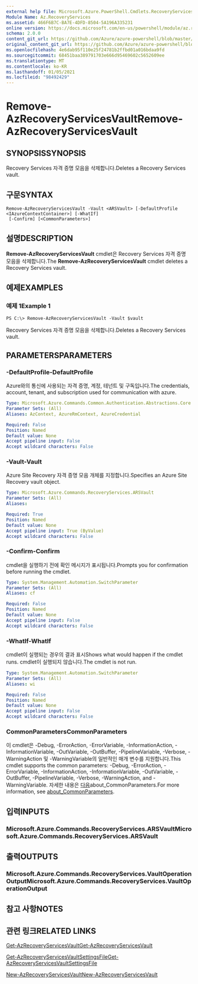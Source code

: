 ```yaml
---
external help file: Microsoft.Azure.PowerShell.Cmdlets.RecoveryServices.dll-Help.xml
Module Name: Az.RecoveryServices
ms.assetid: 466F6B7C-BA7E-4DFD-8504-5A196A335231
online version: https://docs.microsoft.com/en-us/powershell/module/az.recoveryservices/remove-azrecoveryservicesvault
schema: 2.0.0
content_git_url: https://github.com/Azure/azure-powershell/blob/master/src/RecoveryServices/RecoveryServices/help/Remove-AzRecoveryServicesVault.md
original_content_git_url: https://github.com/Azure/azure-powershell/blob/master/src/RecoveryServices/RecoveryServices/help/Remove-AzRecoveryServicesVault.md
ms.openlocfilehash: 4e6dab95f110e25f24781b2ffbd01a016bdaa9fd
ms.sourcegitcommit: 68451baa389791703e666d95469602c5652609ee
ms.translationtype: MT
ms.contentlocale: ko-KR
ms.lasthandoff: 01/05/2021
ms.locfileid: "98492429"
---
```

# <span data-ttu-id="af69a-101">Remove-AzRecoveryServicesVault</span><span class="sxs-lookup"><span data-stu-id="af69a-101">Remove-AzRecoveryServicesVault</span></span>

## <span data-ttu-id="af69a-102">SYNOPSIS</span><span class="sxs-lookup"><span data-stu-id="af69a-102">SYNOPSIS</span></span>
<span data-ttu-id="af69a-103">Recovery Services 자격 증명 모음을 삭제합니다.</span><span class="sxs-lookup"><span data-stu-id="af69a-103">Deletes a Recovery Services vault.</span></span>

## <span data-ttu-id="af69a-104">구문</span><span class="sxs-lookup"><span data-stu-id="af69a-104">SYNTAX</span></span>

```
Remove-AzRecoveryServicesVault -Vault <ARSVault> [-DefaultProfile <IAzureContextContainer>] [-WhatIf]
 [-Confirm] [<CommonParameters>]
```

## <span data-ttu-id="af69a-105">설명</span><span class="sxs-lookup"><span data-stu-id="af69a-105">DESCRIPTION</span></span>
<span data-ttu-id="af69a-106">**Remove-AzRecoveryServicesVault** cmdlet은 Recovery Services 자격 증명 모음을 삭제합니다.</span><span class="sxs-lookup"><span data-stu-id="af69a-106">The **Remove-AzRecoveryServicesVault** cmdlet deletes a Recovery Services vault.</span></span>

## <span data-ttu-id="af69a-107">예제</span><span class="sxs-lookup"><span data-stu-id="af69a-107">EXAMPLES</span></span>

### <span data-ttu-id="af69a-108">예제 1</span><span class="sxs-lookup"><span data-stu-id="af69a-108">Example 1</span></span>
```
PS C:\> Remove-AzRecoveryServicesVault -Vault $vault
```

<span data-ttu-id="af69a-109">Recovery Services 자격 증명 모음을 삭제합니다.</span><span class="sxs-lookup"><span data-stu-id="af69a-109">Deletes a Recovery Services vault.</span></span>

## <span data-ttu-id="af69a-110">PARAMETERS</span><span class="sxs-lookup"><span data-stu-id="af69a-110">PARAMETERS</span></span>

### <span data-ttu-id="af69a-111">-DefaultProfile</span><span class="sxs-lookup"><span data-stu-id="af69a-111">-DefaultProfile</span></span>
<span data-ttu-id="af69a-112">Azure와의 통신에 사용되는 자격 증명, 계정, 테넌트 및 구독입니다.</span><span class="sxs-lookup"><span data-stu-id="af69a-112">The credentials, account, tenant, and subscription used for communication with azure.</span></span>

```yaml
Type: Microsoft.Azure.Commands.Common.Authentication.Abstractions.Core.IAzureContextContainer
Parameter Sets: (All)
Aliases: AzContext, AzureRmContext, AzureCredential

Required: False
Position: Named
Default value: None
Accept pipeline input: False
Accept wildcard characters: False
```

### <span data-ttu-id="af69a-113">-Vault</span><span class="sxs-lookup"><span data-stu-id="af69a-113">-Vault</span></span>
<span data-ttu-id="af69a-114">Azure Site Recovery 자격 증명 모음 개체를 지정합니다.</span><span class="sxs-lookup"><span data-stu-id="af69a-114">Specifies an Azure Site Recovery vault object.</span></span>

```yaml
Type: Microsoft.Azure.Commands.RecoveryServices.ARSVault
Parameter Sets: (All)
Aliases:

Required: True
Position: Named
Default value: None
Accept pipeline input: True (ByValue)
Accept wildcard characters: False
```

### <span data-ttu-id="af69a-115">-Confirm</span><span class="sxs-lookup"><span data-stu-id="af69a-115">-Confirm</span></span>
<span data-ttu-id="af69a-116">cmdlet을 실행하기 전에 확인 메시지가 표시됩니다.</span><span class="sxs-lookup"><span data-stu-id="af69a-116">Prompts you for confirmation before running the cmdlet.</span></span>

```yaml
Type: System.Management.Automation.SwitchParameter
Parameter Sets: (All)
Aliases: cf

Required: False
Position: Named
Default value: None
Accept pipeline input: False
Accept wildcard characters: False
```

### <span data-ttu-id="af69a-117">-WhatIf</span><span class="sxs-lookup"><span data-stu-id="af69a-117">-WhatIf</span></span>
<span data-ttu-id="af69a-118">cmdlet이 실행되는 경우의 결과 표시</span><span class="sxs-lookup"><span data-stu-id="af69a-118">Shows what would happen if the cmdlet runs.</span></span> <span data-ttu-id="af69a-119">cmdlet이 실행되지 않습니다.</span><span class="sxs-lookup"><span data-stu-id="af69a-119">The cmdlet is not run.</span></span>

```yaml
Type: System.Management.Automation.SwitchParameter
Parameter Sets: (All)
Aliases: wi

Required: False
Position: Named
Default value: None
Accept pipeline input: False
Accept wildcard characters: False
```

### <span data-ttu-id="af69a-120">CommonParameters</span><span class="sxs-lookup"><span data-stu-id="af69a-120">CommonParameters</span></span>
<span data-ttu-id="af69a-121">이 cmdlet은 -Debug, -ErrorAction, -ErrorVariable, -InformationAction, -InformationVariable, -OutVariable, -OutBuffer, -PipelineVariable, -Verbose, -WarningAction 및 -WarningVariable의 일반적인 매개 변수를 지원합니다.</span><span class="sxs-lookup"><span data-stu-id="af69a-121">This cmdlet supports the common parameters: -Debug, -ErrorAction, -ErrorVariable, -InformationAction, -InformationVariable, -OutVariable, -OutBuffer, -PipelineVariable, -Verbose, -WarningAction, and -WarningVariable.</span></span> <span data-ttu-id="af69a-122">자세한 내용은 [다음](http://go.microsoft.com/fwlink/?LinkID=113216)about_CommonParameters.</span><span class="sxs-lookup"><span data-stu-id="af69a-122">For more information, see [about_CommonParameters](http://go.microsoft.com/fwlink/?LinkID=113216).</span></span>

## <span data-ttu-id="af69a-123">입력</span><span class="sxs-lookup"><span data-stu-id="af69a-123">INPUTS</span></span>

### <span data-ttu-id="af69a-124">Microsoft.Azure.Commands.RecoveryServices.ARSVault</span><span class="sxs-lookup"><span data-stu-id="af69a-124">Microsoft.Azure.Commands.RecoveryServices.ARSVault</span></span>

## <span data-ttu-id="af69a-125">출력</span><span class="sxs-lookup"><span data-stu-id="af69a-125">OUTPUTS</span></span>

### <span data-ttu-id="af69a-126">Microsoft.Azure.Commands.RecoveryServices.VaultOperationOutput</span><span class="sxs-lookup"><span data-stu-id="af69a-126">Microsoft.Azure.Commands.RecoveryServices.VaultOperationOutput</span></span>

## <span data-ttu-id="af69a-127">참고 사항</span><span class="sxs-lookup"><span data-stu-id="af69a-127">NOTES</span></span>

## <span data-ttu-id="af69a-128">관련 링크</span><span class="sxs-lookup"><span data-stu-id="af69a-128">RELATED LINKS</span></span>

[<span data-ttu-id="af69a-129">Get-AzRecoveryServicesVault</span><span class="sxs-lookup"><span data-stu-id="af69a-129">Get-AzRecoveryServicesVault</span></span>](./Get-AzRecoveryServicesVault.md)

[<span data-ttu-id="af69a-130">Get-AzRecoveryServicesVaultSettingsFile</span><span class="sxs-lookup"><span data-stu-id="af69a-130">Get-AzRecoveryServicesVaultSettingsFile</span></span>](./Get-AzRecoveryServicesVaultSettingsFile.md)

[<span data-ttu-id="af69a-131">New-AzRecoveryServicesVault</span><span class="sxs-lookup"><span data-stu-id="af69a-131">New-AzRecoveryServicesVault</span></span>](./New-AzRecoveryServicesVault.md)


